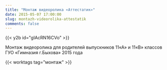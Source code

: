 ```yaml
---
title: "Монтаж видеоролика «Аттестатик»"
date: 2015-05-07 17:00:00
slug: montazh-videorolika-attestatik
comments: false
---
```


{{< y2b id="gIAcRN16CVo" >}}

Монтаж видеоролика для родителей выпускников 11«А» и 11«В» классов  
ГУО «Гимназия г.Быхова» 2015 года

{{< worktags tag="монтаж" >}}